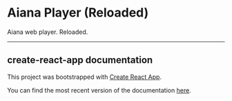 # Aiana Player (Reloaded)

Aiana web player. Reloaded.

---

## create-react-app documentation

This project was bootstrapped with
[Create React App](https://github.com/facebookincubator/create-react-app).

You can find the most recent version of the documentation
[here](https://github.com/facebookincubator/create-react-app/blob/master/packages/react-scripts/template/README.md).
